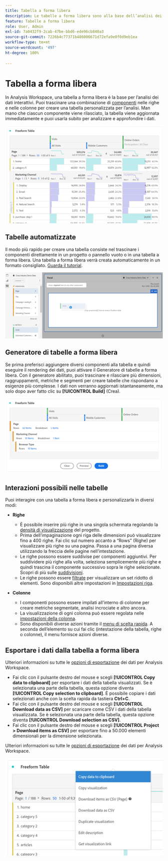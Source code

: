 ```yaml
---
title: Tabella a forma libera
description: Le tabelle a forma libera sono alla base dell’analisi dei dati in Workspace
feature: Tabelle a forma libera
role: User, Admin
exl-id: 7a0432f9-2cab-47be-bbd6-ede96cb840a3
source-git-commit: 7226b4c77371b486006671d72efa9e0f0d9eb1ea
workflow-type: tm+mt
source-wordcount: '497'
ht-degree: 100%

---
```


# Tabella a forma libera

In Analysis Workspace, una tabella a forma libera è la base per l’analisi dei dati interattivi. Puoi trascinare una combinazione di [componenti](https://experienceleague.adobe.com/docs/analytics/analyze/analysis-workspace/components/analysis-workspace-components.html?lang=it) nelle righe e nelle colonne per creare una tabella personalizzata per l’analisi. Man mano che ciascun componente viene rilasciato, la tabella viene aggiornata immediatamente e puoi usarla subito per analizzare e approfondire i dati.

![](assets/opening-section.png)

## Tabelle automatizzate

Il modo più rapido per creare una tabella consiste nel trascinare i componenti direttamente in un progetto o pannello vuoto o in una tabella a forma libera. Una tabella a forma libera verrà creata automaticamente in un formato consigliato. [Guarda il tutorial](https://experienceleague.adobe.com/docs/analytics-learn/tutorials/analysis-workspace/building-freeform-tables/auto-build-freeform-tables-in-analysis-workspace.html?lang=it#analysis-workspace).

![](assets/automated-table.png)

## Generatore di tabelle a forma libera

Se prima preferisci aggiungere diversi componenti alla tabella e quindi eseguire il rendering dei dati, puoi attivare il Generatore di tabelle a forma libera. Con il generatore abilitato, puoi trascinare e rilasciare più dimensioni, raggruppamenti, metriche e segmenti per creare tabelle che rispondano a esigenze più complesse. I dati non verranno aggiornati istantaneamente, ma solo dopo aver fatto clic su **[!UICONTROL Build]** (Crea).

![](assets/table-builder.png)

## Interazioni possibili nelle tabelle

Puoi interagire con una tabella a forma libera e personalizzarla in diversi modi:

* **Righe**
   * È possibile inserire più righe in una singola schermata regolando la [densità di visualizzazione](https://experienceleague.adobe.com/docs/analytics/analyze/analysis-workspace/build-workspace-project/view-density.html?lang=it) del progetto.
   * Prima dell’impaginazione ogni riga delle dimensioni può visualizzare fino a 400 righe. Fai clic sul numero accanto a “Rows” (Righe) per visualizzare più righe su una pagina. Passa a una pagina diversa utilizzando la freccia delle pagine nell’intestazione.
   * Le righe possono essere suddivise per componenti aggiuntivi. Per suddividere più righe alla volta, seleziona semplicemente più righe e quindi trascina il componente successivo sopra le righe selezionate. Scopri di più sulle [suddivisioni](https://experienceleague.adobe.com/docs/analytics/analyze/analysis-workspace/components/dimensions/t-breakdown-fa.html?lang=it).
   * Le righe possono essere [filtrate](https://experienceleague.adobe.com/docs/analytics/analyze/analysis-workspace/visualizations/freeform-table/pagination-filtering-sorting.html?lang=it) per visualizzare un set ridotto di elementi. Sono disponibili altre impostazioni in [Impostazioni riga](https://experienceleague.adobe.com/docs/analytics/analyze/analysis-workspace/visualizations/freeform-table/column-row-settings/table-settings.html?lang=it).

* **Colonne**
   * I componenti possono essere impilati all’interno di colonne per creare metriche segmentate, analisi incrociate e altro ancora.
   * La visualizzazione di ogni colonna può essere regolata nelle [impostazioni della colonna](https://experienceleague.adobe.com/docs/analytics/analyze/analysis-workspace/build-workspace-project/column-row-settings/column-settings.html?lang=it).
   * Sono disponibili diverse azioni tramite il [menu di scelta rapida](https://experienceleague.adobe.com/docs/analytics-learn/tutorials/analysis-workspace/building-freeform-tables/using-the-right-click-menu.html?lang=it). A seconda dell’elemento su cui fai clic (intestazione della tabella, righe o colonne), il menu fornisce azioni diverse.

## Esportare i dati dalla tabella a forma libera

Ulteriori informazioni su tutte le [opzioni di esportazione](https://experienceleague.adobe.com/docs/analytics/analyze/analysis-workspace/curate-share/download-send.html?lang=it) dei dati per Analysis Workspace.

* Fai clic con il pulsante destro del mouse e scegli **[!UICONTROL Copy data to clipboard]** per esportare i dati della tabella visualizzati. Se è selezionata una parte della tabella, questa opzione diventa **[!UICONTROL Copy selection to clipboard]**. È possibile copiare i dati selezionati anche con la scelta rapida da tastiera **Ctrl+C**.
* Fai clic con il pulsante destro del mouse e scegli **[!UICONTROL Download data as CSV]** per scaricare come CSV i dati della tabella visualizzata. Se è selezionata una parte della tabella, questa opzione diventa **[!UICONTROL Download selection as CSV]**.
* Fai clic con il pulsante destro del mouse e scegli **[!UICONTROL Project > Download items as CSV]** per esportare fino a 50.000 elementi dimensionali per la dimensione selezionata.

Ulteriori informazioni su tutte le [opzioni di esportazione](https://experienceleague.adobe.com/docs/analytics/analyze/analysis-workspace/curate-share/download-send.html) dei dati per Analysis Workspace.

![](assets/export-options.png)
